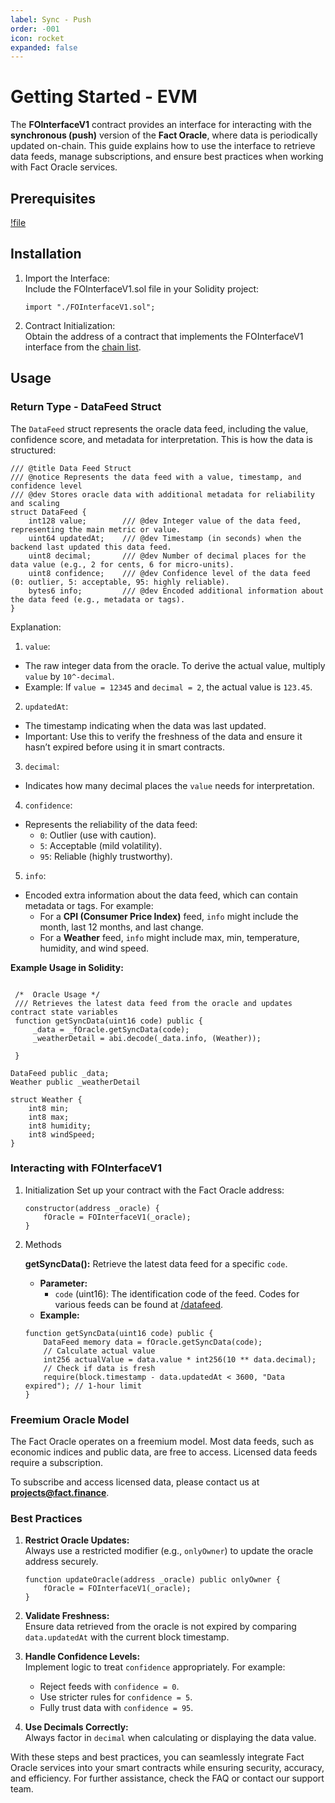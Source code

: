```yaml
---
label: Sync - Push
order: -001
icon: rocket
expanded: false
---
```

# Getting Started - EVM

The **FOInterfaceV1** contract provides an interface for interacting with the **synchronous (push)** version of the **Fact Oracle**, where data is periodically updated on-chain. This guide explains how to use the interface to retrieve data feeds, manage subscriptions, and ensure best practices when working with Fact Oracle services.


## Prerequisites
[!file](/static/FOInterfaceV1.sol)


## Installation

1. Import the Interface:  
   Include the FOInterfaceV1.sol file in your Solidity project:
   ```solidity
   import "./FOInterfaceV1.sol";
   ```

2. Contract Initialization:  
   Obtain the address of a contract that implements the FOInterfaceV1 interface from the [chain list](/chains/).


## Usage

### Return Type - DataFeed Struct
The `DataFeed` struct represents the oracle data feed, including the value, confidence score, and metadata for interpretation. This is how the data is structured:

```solidity
/// @title Data Feed Struct
/// @notice Represents the data feed with a value, timestamp, and confidence level
/// @dev Stores oracle data with additional metadata for reliability and scaling
struct DataFeed {
    int128 value;        /// @dev Integer value of the data feed, representing the main metric or value.
    uint64 updatedAt;    /// @dev Timestamp (in seconds) when the backend last updated this data feed.
    uint8 decimal;       /// @dev Number of decimal places for the data value (e.g., 2 for cents, 6 for micro-units).
    uint8 confidence;    /// @dev Confidence level of the data feed (0: outlier, 5: acceptable, 95: highly reliable).
    bytes6 info;         /// @dev Encoded additional information about the data feed (e.g., metadata or tags).
}
```

Explanation:
1. `value`:  
- The raw integer data from the oracle. To derive the actual value, multiply `value` by `10^-decimal`.  
- Example: If `value = 12345` and `decimal = 2`, the actual value is `123.45`.

2. `updatedAt`:  
- The timestamp indicating when the data was last updated.  
- Important: Use this to verify the freshness of the data and ensure it hasn’t expired before using it in smart contracts.

3. `decimal`:  
- Indicates how many decimal places the `value` needs for interpretation.  

4. `confidence`:  
- Represents the reliability of the data feed:  
  - `0`: Outlier (use with caution).  
  - `5`: Acceptable (mild volatility).  
  - `95`: Reliable (highly trustworthy).

5. `info`:  
- Encoded extra information about the data feed, which can contain metadata or tags. For example:
  - For a **CPI (Consumer Price Index)** feed, `info` might include the month, last 12 months, and last change.
  - For a **Weather** feed, `info` might include max, min, temperature, humidity, and wind speed.

**Example Usage in Solidity:**
```solidity

 /*  Oracle Usage */
 /// Retrieves the latest data feed from the oracle and updates contract state variables
 function getSyncData(uint16 code) public {
     _data = _fOracle.getSyncData(code);
     _weatherDetail = abi.decode(_data.info, (Weather));
            
 }

DataFeed public _data;
Weather public _weatherDetail

struct Weather {
    int8 min;
    int8 max;
    int8 humidity;
    int8 windSpeed;
}

```


### Interacting with FOInterfaceV1

1. Initialization
   Set up your contract with the Fact Oracle address:
   ```solidity
   constructor(address _oracle) {
       fOracle = FOInterfaceV1(_oracle);
   }
   ```

2. Methods

   **getSyncData():** Retrieve the latest data feed for a specific `code`.  
   - **Parameter:**
     - `code` (uint16): The identification code of the feed. Codes for various feeds can be found at [/datafeed](/data).
   - **Example:**
   ```solidity
   function getSyncData(uint16 code) public {
       DataFeed memory data = fOracle.getSyncData(code); 
       // Calculate actual value
       int256 actualValue = data.value * int256(10 ** data.decimal);
       // Check if data is fresh
       require(block.timestamp - data.updatedAt < 3600, "Data expired"); // 1-hour limit
   }
   ```


### Freemium Oracle Model
The Fact Oracle operates on a freemium model. Most data feeds, such as economic indices and public data, are free to access. Licensed data feeds require a subscription. 

To subscribe and access licensed data, please contact us at **projects@fact.finance**.


### Best Practices

1. **Restrict Oracle Updates:**  
   Always use a restricted modifier (e.g., `onlyOwner`) to update the oracle address securely.
   ```solidity
   function updateOracle(address _oracle) public onlyOwner {  
       fOracle = FOInterfaceV1(_oracle);
   }
   ```

2. **Validate Freshness:**  
   Ensure data retrieved from the oracle is not expired by comparing `data.updatedAt` with the current block timestamp.  

3. **Handle Confidence Levels:**  
   Implement logic to treat `confidence` appropriately. For example:  
   - Reject feeds with `confidence = 0`.  
   - Use stricter rules for `confidence = 5`.  
   - Fully trust data with `confidence = 95`.


4. **Use Decimals Correctly:**  
   Always factor in `decimal` when calculating or displaying the data value.


With these steps and best practices, you can seamlessly integrate Fact Oracle services into your smart contracts while ensuring security, accuracy, and efficiency. For further assistance, check the FAQ or contact our support team.



